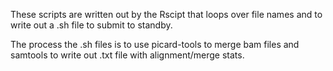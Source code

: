 These scripts are written out by the Rscipt that loops over file names and to write out a .sh file to submit to standby.

The process the .sh files is to use picard-tools to merge bam files and samtools to write out .txt file with alignment/merge stats.
